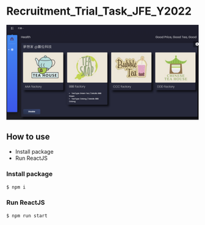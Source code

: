 


# Recruitment_Trial_Task_JFE_Y2022

![alt text](screenshot.png)
## How to use
- Install package 
- Run ReactJS

### Install package 
```
$ npm i 
```
### Run ReactJS
```
$ npm run start
```
